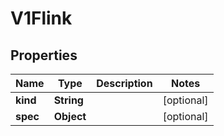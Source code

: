 
# V1Flink

## Properties
Name | Type | Description | Notes
------------ | ------------- | ------------- | -------------
**kind** | **String** |  |  [optional]
**spec** | **Object** |  |  [optional]



